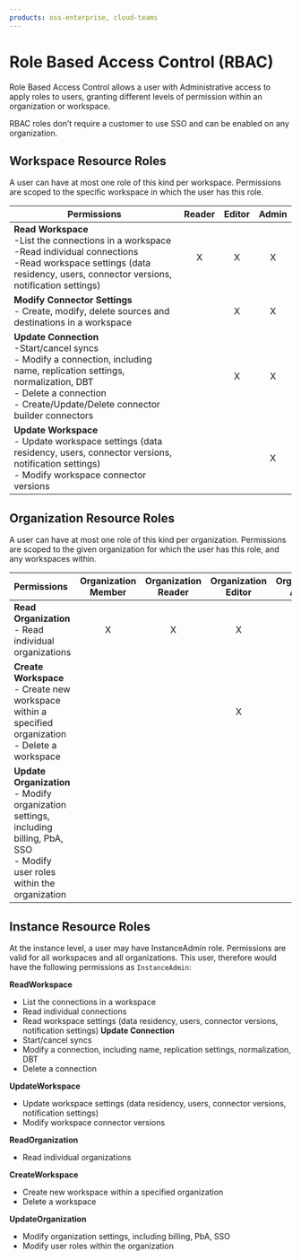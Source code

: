 ```yaml
---
products: oss-enterprise, cloud-teams
---
```


# Role Based Access Control (RBAC)

Role Based Access Control allows a user with Administrative access to apply roles to users, granting different levels of permission within an organization or workspace. 

RBAC roles don’t require a customer to use SSO and can be enabled on any organization.

## Workspace Resource Roles
A user can have at most one role of this kind per workspace. Permissions are scoped to the specific workspace in which the user has this role.

| Permissions           | Reader    | Editor    | Admin    |
| ---------------------- | :--------: | :--------:| :--------: |
| **Read Workspace**<br />-List the connections in a workspace<br />-Read individual connections<br />-Read workspace settings (data residency, users, connector versions, notification settings) | X | X | X |
| **Modify Connector Settings**<br />- Create, modify, delete  sources and destinations in a workspace | | X | X |
| **Update Connection**<br />-Start/cancel syncs<br />- Modify a connection, including name, replication settings, normalization, DBT<br />- Delete a connection<br />- Create/Update/Delete connector builder connectors |  | X | X |
| **Update Workspace**<br />- Update workspace settings (data residency, users, connector versions, notification settings)<br />- Modify workspace connector versions | |  | X |


## Organization Resource Roles

A user can have at most one role of this kind per organization. Permissions are scoped to the given organization for which the user has this role, and any workspaces within.

| Permissions           | Organization Member | Organization Reader | Organization Editor |Organization Admin |
| :---------------------- | :--------: | :--------: | :--------: |:--------: |
| **Read Organization**<br />- Read individual organizations | X | X | X | X |
| **Create Workspace**<br />- Create new workspace within a specified organization<br />- Delete a workspace | | | X | X |
| **Update Organization**<br />- Modify organization settings, including billing, PbA, SSO<br />- Modify user roles within the organization | |  |  | X |

## Instance Resource Roles

At the instance level, a user may have InstanceAdmin role. Permissions are valid for all workspaces and all organizations. This user, therefore would have the following permissions as `InstanceAdmin`: 

**ReadWorkspace**
- List the connections in a workspace
- Read individual connections
- Read workspace settings (data residency, users, connector versions, notification settings)
**Update Connection**
- Start/cancel syncs
- Modify a connection, including name, replication settings, normalization, DBT
- Delete a connection 

**UpdateWorkspace**
- Update workspace settings (data residency, users, connector versions, notification settings)
- Modify workspace connector versions

**ReadOrganization**
- Read individual organizations 

**CreateWorkspace**
- Create new workspace within a specified organization
- Delete a workspace 

**UpdateOrganization**
- Modify organization settings, including billing, PbA, SSO
- Modify user roles within the organization